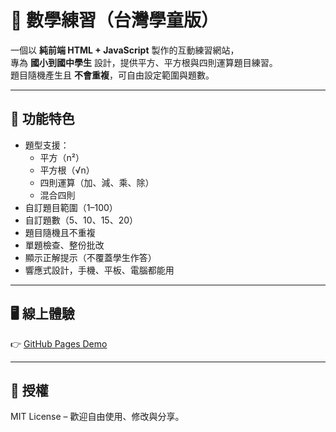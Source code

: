 # 📐 數學練習（台灣學童版）

一個以 **純前端 HTML + JavaScript** 製作的互動練習網站，  
專為 **國小到國中學生** 設計，提供平方、平方根與四則運算題目練習。  
題目隨機產生且 **不會重複**，可自由設定範圍與題數。

---

## 🚀 功能特色
- 題型支援：
  - 平方（n²）
  - 平方根（√n）
  - 四則運算（加、減、乘、除）
  - 混合四則
- 自訂題目範圍（1–100）
- 自訂題數（5、10、15、20）
- 題目隨機且不重複
- 單題檢查、整份批改
- 顯示正解提示（不覆蓋學生作答）
- 響應式設計，手機、平板、電腦都能用

---

## 🖥️ 線上體驗
👉 [GitHub Pages Demo](https://chimungwu.github.io/quizgame/)  

---

## 📜 授權
MIT License – 歡迎自由使用、修改與分享。

